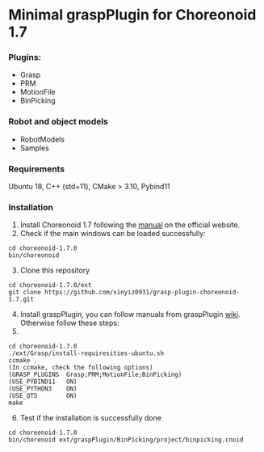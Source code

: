 # Minimal graspPlugin for Choreonoid 1.7

### Plugins: 
- Grasp
- PRM
- MotionFile
- BinPicking

### Robot and object models
- RobotModels
- Samples

### Requirements
Ubuntu 18, C++ (std+11), CMake > 3.10, Pybind11

### Installation

1. Install Choreonoid 1.7 following the [manual](https://choreonoid.org/ja/documents/1.7/index.html) on the official website. 
2. Check if the main windows can be loaded successfully: 
```
cd choreonoid-1.7.0
bin/choreonoid
```
3. Clone this repository
```
cd choreonoid-1.7.0/ext
git clone https://github.com/xinyiz0931/grasp-plugin-choreonoid-1.7.git
```
4. Install graspPlugin, you can follow manuals from graspPlugin [wiki](http://www.hlab.sys.es.osaka-u.ac.jp/grasp/ja/node/311). Otherwise follow these steps: 
5. 
```
cd choreonoid-1.7.0
./ext/Grasp/install-requiresities-ubuntu.sh
ccmake .
(In ccmake, check the following options) 
(GRASP_PLUGINS  Grasp;PRM;MotionFile;BinPicking)
(USE_PYBIND11   ON)
(USE_PYTHON3    ON)
(USE_QT5        ON)
make
```
6. Test if the installation is successfully done
```
cd choreonoid-1.7.0
bin/chorenoid ext/graspPlugin/BinPicking/project/binpicking.cnoid
```
